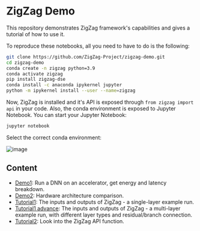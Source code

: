 # ZigZag Demo

This repository demonstrates ZigZag framework's capabilities and gives a tutorial of how to use it.

To reproduce these notebooks, all you need to have to do is the following:

```bash
git clone https://github.com/ZigZag-Project/zigzag-demo.git
cd zigzag-demo
conda create -n zigzag python=3.9
conda activate zigzag
pip install zigzag-dse
conda install -c anaconda ipykernel jupyter
python -m ipykernel install --user --name=zigzag
```

Now, ZigZag is installed and it's API is exposed through `from zigzag import api` in your code. Also, the conda environment is exposed to Jupyter Notebook.
You can start your Jupyter Notebook:

```bash
jupyter notebook
```

Select the correct conda environment:

![image](https://user-images.githubusercontent.com/55059827/217651717-5370259d-a47a-46a8-b703-3292fefd65dc.png)


## Content
- [Demo1](https://github.com/ZigZag-Project/zigzag-demo/blob/main/Demo1.ipynb): Run a DNN on an accelerator, get energy and latency breakdown.
- [Demo2](https://github.com/ZigZag-Project/zigzag-demo/blob/main/Demo2.ipynb): Hardware architecture comparison.
- [Tutorial1](https://github.com/ZigZag-Project/zigzag-demo/blob/main/Tutorial1.ipynb): The inputs and outputs of ZigZag - a single-layer example run.
- [Tutorial1 advance](https://github.com/ZigZag-Project/zigzag-demo/blob/main/Tutorial1_advance.ipynb): The inputs and outputs of ZigZag - a multi-layer example run, with different layer types and residual/branch connection.
- [Tutorial2](https://github.com/ZigZag-Project/zigzag-demo/blob/main/Tutorial2.ipynb): Look into the ZigZag API function.


